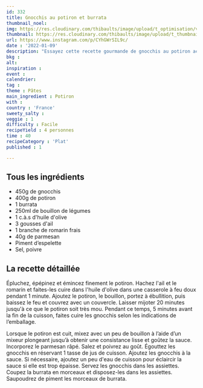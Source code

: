 ```yaml
---
id: 332
title: Gnocchis au potiron et burrata
thumbnail_noel: 
img: https://res.cloudinary.com/thibaults/image/upload/t_optimisation/v1659452846/Recipes/20220109_gnocchis_potiron_burrata.jpg
thumbnail: https://res.cloudinary.com/thibaults/image/upload/t_thumbnail_josie/v1659452846/Recipes/20220109_gnocchis_potiron_burrata.jpg
url: https://www.instagram.com/p/CYhGWrSIL9c/  
date : '2022-01-09'
description: "Essayez cette recette gourmande de gnocchis au potiron accompagnés de burrata. Et en plus c’est végétarien !"
bkg : 
alt: 
inspiration :
event : 
calendrier: 
tag : 
theme : Pâtes
main_ingredient : Potiron
with : 
country : 'France'
sweety_salty : 
veggie : 1
difficulty : Facile
recipeYield : 4 personnes
time : 40
recipeCategory : 'Plat'
published : 1

---
```

## Tous les ingrédients
 - 450g de gnocchis
 - 400g de potiron
 - 1 burrata
 - 250ml de bouillon de légumes
 - 1 c.à.s d'huile d'olive
 - 3 gousses d'ail
 - 1 branche de romarin frais
 - 40g de parmesan
 - Piment d’espelette
 - Sel, poivre

## La recette détaillée
Épluchez, épépinez et émincez finement le potiron. Hachez l'ail et le romarin et faites-les cuire dans l'huile d'olive dans une casserole à feu doux pendant 1 minute. Ajoutez le potiron, le bouillon, portez à ébullition, puis baissez le feu et couvrez avec un couvercle. Laisser mijoter 20 minutes jusqu'à ce que le potiron soit très mou. Pendant ce temps, 5 minutes avant la fin de la cuisson, faites cuire les gnocchis selon les indications de l’emballage.

Lorsque le potiron est cuit, mixez avec un peu de bouillon à l’aide d’un mixeur plongeant jusqu’à obtenir une consistance lisse et goûtez la sauce. Incorporez le parmesan râpé. Salez et poivrez au goût. Égouttez les gnocchis en réservant 1 tasse de jus de cuisson. Ajoutez les gnocchis à la sauce. Si nécessaire, ajoutez un peu d'eau de cuisson pour éclaircir la sauce si elle est trop épaisse. Servez les gnocchis dans les assiettes. Coupez la burrata en morceaux et disposez-les dans les assiettes. Saupoudrez de piment les morceaux de burrata.